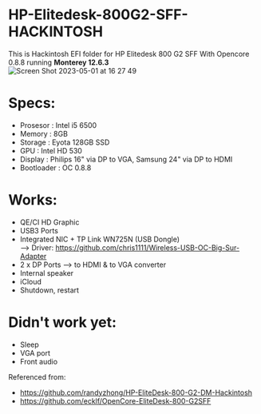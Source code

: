 # HP-Elitedesk-800G2-SFF-HACKINTOSH
This is Hackintosh EFI folder for HP Elitedesk 800 G2 SFF With Opencore 0.8.8 running <b>Monterey 12.6.3</b><br>
![Screen Shot 2023-05-01 at 16 27 49](https://user-images.githubusercontent.com/2989977/235435435-436faa16-a990-42f8-bb9c-4f30f2e69b4f.png)


# Specs:<br>
- Prosesor : Intel i5 6500<br>
- Memory : 8GB<br>
- Storage : Eyota 128GB SSD<br>
- GPU : Intel HD 530<br>
- Display : Philips 16" via DP to VGA, Samsung 24" via DP to HDMI<br>
- Bootloader : OC 0.8.8<br>

# Works:<br>
- QE/CI HD Graphic<br>
- USB3 Ports<br>
- Integrated NIC + TP Link WN725N (USB Dongle)<br>
--> Driver: https://github.com/chris1111/Wireless-USB-OC-Big-Sur-Adapter
- 2 x DP Ports --> to HDMI & to VGA converter<br>
- Internal speaker<br>
- iCloud<br>
- Shutdown, restart<br>

# Didn't work yet:<br>
- Sleep<br>
- VGA port<br>
- Front audio<br>

Referenced from:<br>
- https://github.com/randyzhong/HP-EliteDesk-800-G2-DM-Hackintosh<br>
- https://github.com/ecklf/OpenCore-EliteDesk-800-G2SFF<br>

